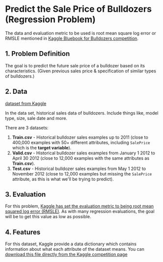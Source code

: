# Predict the Sale Price of Bulldozers (Regression Problem)

The data and evaluation metric to be used is root mean square log error or RMSLE mentioned in [Kaggle Bluebook for Bulldozers competition](https://www.kaggle.com/c/bluebook-for-bulldozers/overview).


## 1. Problem Definition

The goal is to predict the future sale price of a bulldozer based on its characteristics. (Given previous sales price & specification of similar types of bulldozers.)

## 2. Data

[dataset from Kaggle](https://www.kaggle.com/c/bluebook-for-bulldozers/data)

In the data set, historical sales data of bulldozers. Include things like, model type, size, sale date and more.

There are 3 datasets:
1. **Train.csv** - Historical bulldozer sales examples up to 2011 (close to 400,000 examples with 50+ different attributes, including `SalePrice` which is the **target variable**).
2. **Valid.csv** - Historical bulldozer sales examples from January 1 2012 to April 30 2012 (close to 12,000 examples with the same attributes as **Train.csv**).
3. **Test.csv** - Historical bulldozer sales examples from May 1 2012 to November 2012 (close to 12,000 examples but missing the `SalePrice` attribute, as this is what we'll be trying to predict).

## 3. Evaluation

For this problem, [Kaggle has set the evaluation metric to being root mean squared log error (RMSLE)](https://www.kaggle.com/c/bluebook-for-bulldozers/overview/evaluation). As with many regression evaluations, the goal will be to get this value as low as possible.


## 4. Features

For this dataset, Kaggle provide a data dictionary which contains information about what each attribute of the dataset means. You can [download this file directly from the Kaggle competition page](https://www.kaggle.com/c/bluebook-for-bulldozers/data) 
